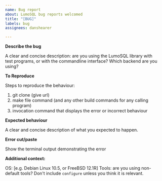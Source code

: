 ```yaml
---
name: Bug report
about: LumoSQL bug reports welcomed
title: "[BUG]"
labels: bug
assignees: danshearer

---
```


**Describe the bug**

A clear and concise description: are you using the LumoSQL library with test programs, or with the commandline interface? Which backend are you using? 

**To Reproduce**

Steps to reproduce the behaviour:

1. git clone (give url)
2. make file command (and any other build commands for any calling program)
3. invocation command that displays the error or incorrect behaviour

**Expected behaviour**

A clear and concise description of what you expected to happen.

**Error cut/paste**

Show the terminal output demonstrating the error

**Additional context:**

OS: [e.g. Debian Linux 10.5, or FreeBSD 12.1R]
Tools: are you using non-default tools? Don't include <code>configure</code> unless you think it is relevant.
